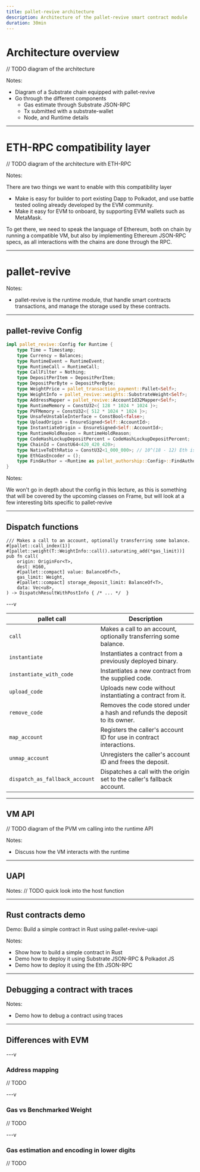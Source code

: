 ```yaml
---
title: pallet-revive architecture
description: Architecture of the pallet-revive smart contract module
duration: 30min
---
```


# Architecture overview

// TODO diagram of the architecture

Notes:

- Diagram of a Substrate chain equipped with pallet-revive
- Go through the different components
  - Gas estimate through Substrate JSON-RPC
  - Tx submitted with a substrate-wallet
  - Node, and Runtime details

---

# ETH-RPC compatibility layer

// TODO diagram of the architecture with ETH-RPC

Notes:

There are two things we want to enable with this compatibility layer

- Make is easy for builder to port existing Dapp to Polkadot, and use battle tested ooling already developed by the EVM community.
- Make it easy for EVM to onboard, by supporting EVM wallets such as MetaMask.

To get there, we need to speak the language of Ethereum, both on chain by running a compatible VM, but also by implementing Ethereum JSON-RPC specs, as all interactions with the chains are done through the RPC.

---

# pallet-revive

Notes:

- pallet-revive is the runtime module, that handle smart contracts transactions, and manage the storage used by these contracts.

---

## pallet-revive Config

```rust
impl pallet_revive::Config for Runtime {
	type Time = Timestamp;
	type Currency = Balances;
	type RuntimeEvent = RuntimeEvent;
	type RuntimeCall = RuntimeCall;
	type CallFilter = Nothing;
	type DepositPerItem = DepositPerItem;
	type DepositPerByte = DepositPerByte;
	type WeightPrice = pallet_transaction_payment::Pallet<Self>;
	type WeightInfo = pallet_revive::weights::SubstrateWeight<Self>;
	type AddressMapper = pallet_revive::AccountId32Mapper<Self>;
	type RuntimeMemory = ConstU32<{ 128 * 1024 * 1024 }>;
	type PVFMemory = ConstU32<{ 512 * 1024 * 1024 }>;
	type UnsafeUnstableInterface = ConstBool<false>;
	type UploadOrigin = EnsureSigned<Self::AccountId>;
	type InstantiateOrigin = EnsureSigned<Self::AccountId>;
	type RuntimeHoldReason = RuntimeHoldReason;
	type CodeHashLockupDepositPercent = CodeHashLockupDepositPercent;
	type ChainId = ConstU64<420_420_420>;
	type NativeToEthRatio = ConstU32<1_000_000>; // 10^(18 - 12) Eth is 10^18, Native is 10^12.
	type EthGasEncoder = ();
	type FindAuthor = <Runtime as pallet_authorship::Config>::FindAuthor;
}
```

Notes:

We won't go in depth about the config in this lecture, as this is something that will be covered by the upcoming classes on Frame, but will look at a few interesting bits specific to pallet-revive

---

## Dispatch functions

```rust=
/// Makes a call to an account, optionally transferring some balance.
#[pallet::call_index(1)]
#[pallet::weight(T::WeightInfo::call().saturating_add(*gas_limit))]
pub fn call(
    origin: OriginFor<T>,
    dest: H160,
    #[pallet::compact] value: BalanceOf<T>,
    gas_limit: Weight,
    #[pallet::compact] storage_deposit_limit: BalanceOf<T>,
    data: Vec<u8>,
) -> DispatchResultWithPostInfo { /* ... */  }
```

---v

| pallet call                    | Description                                                                |
| ------------------------------ | -------------------------------------------------------------------------- |
| `call`                         | Makes a call to an account, optionally transferring some balance.          |
| `instantiate`                  | Instantiates a contract from a previously deployed binary.                 |
| `instantiate_with_code`        | Instantiates a new contract from the supplied code.                        |
| `upload_code`                  | Uploads new code without instantiating a contract from it.                 |
| `remove_code`                  | Removes the code stored under a hash and refunds the deposit to its owner. |
| `map_account`                  | Registers the caller's account ID for use in contract interactions.        |
| `unmap_account`                | Unregisters the caller's account ID and frees the deposit.                 |
| `dispatch_as_fallback_account` | Dispatches a call with the origin set to the caller's fallback account.    |

---

## VM API

// TODO diagram of the PVM vm calling into the runtime API

Notes:

- Discuss how the VM interacts with the runtime

---

## UAPI

Notes:
// TODO quick look into the host function

---

## Rust contracts demo

Demo: Build a simple contract in Rust using pallet-revive-uapi

Notes:

- Show how to build a simple contract in Rust
- Demo how to deploy it using Substrate JSON-RPC & Polkadot JS
- Demo how to deploy it using the Eth JSON-RPC

---

## Debugging a contract with traces

Notes:

- Demo how to debug a contract using traces

---

## Differences with EVM

---v

### Address mapping

// TODO

---v

### Gas vs Benchmarked Weight

// TODO

---v

### Gas estimation and encoding in lower digits

// TODO
